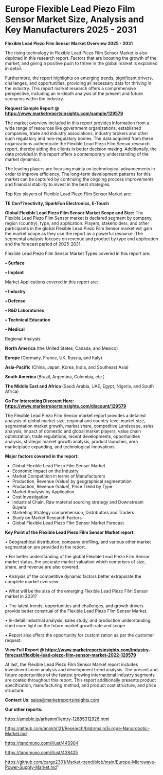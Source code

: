 # Europe Flexible Lead Piezo Film Sensor Market Size, Analysis and Key Manufacturers 2025 - 2031

<Strong> Flexible Lead Piezo Film Sensor Market Overview 2025 - 2031</strong>

The rising technology in Flexible Lead Piezo Film Sensor Market is also depicted in this research report. Factors that are boosting the growth of the market, and giving a positive push to thrive in the global market is explained in detail.

Furthermore, the report highlights on emerging trends, significant drivers, challenges, and opportunities, providing all necessary data for thriving in the industry. This report market research offers a comprehensive perspective, including an in-depth analysis of the present and future scenarios within the industry.

<strong>Request Sample Report @ <a href=https://www.marketreportsinsights.com/sample/129579>https://www.marketreportsinsights.com/sample/129579</a></strong>

The market overview included in this report provides information from a wide range of resources like government organizations, established companies, trade and industry associations, industry brokers and other such regulatory and non-regulatory bodies. The data acquired from these organizations authenticate the Flexible Lead Piezo Film Sensor research report, thereby aiding the clients in better decision making. Additionally, the data provided in this report offers a contemporary understanding of the market dynamics.

The leading players are focusing mainly on technological advancements in order to improve efficiency. The long-term development patterns for this market can be captured by continuing the ongoing process improvements and financial stability to invest in the best strategies.

Top Key players of Flexible Lead Piezo Film Sensor Market are:

<strong>TE Con??nectivity, SparkFun Electronics, E-Touch</strong>

<strong><b>Global Flexible Lead Piezo Film Sensor Market Scope and Size:</b></strong>
The Flexible Lead Piezo Film Sensor market is declared segment by company, region (country), type, and application. Players, stakeholders, and other participants in the global Flexible Lead Piezo Film Sensor market will gain the market scope as they use the report as a powerful resource. The segmental analysis focuses on revenue and product by type and application and the forecast period of 2025-2031.

Flexible Lead Piezo Film Sensor Market Types covered in this report are:

<strong>• Surface

• Implant</strong>

Market Applications covered in this report are:

<strong>• Industry

• Defense

• R&D Laboratories

• Technical Education

• Medical</strong> 

Regional Analysis

<strong>North America</strong> (the United States, Canada, and Mexico)

<strong>Europe</strong> (Germany, France, UK, Russia, and Italy)

<strong>Asia-Pacific</strong> (China, Japan, Korea, India, and Southeast Asia)

<strong>South America</strong> (Brazil, Argentina, Colombia, etc.)

<strong>The Middle East and Africa</strong> (Saudi Arabia, UAE, Egypt, Nigeria, and South Africa)

<strong>Go For Interesting Discount Here: <a href=https://www.marketreportsinsights.com/discount/129579>https://www.marketreportsinsights.com/discount/129579</a></strong>

The Flexible Lead Piezo Film Sensor market report provides a detailed analysis of global market size, regional and country-level market size, segmentation market growth, market share, competitive Landscape, sales analysis, impact of domestic and global market players, value chain optimization, trade regulations, recent developments, opportunities analysis, strategic market growth analysis, product launches, area marketplace expanding, and technological innovations.

<strong><b>Major factors covered in the report:</b></strong>
<ul>
  <li>Global Flexible Lead Piezo Film Sensor Market </li>
  <li>Economic Impact on the Industry</li>
  <li>Market Competition in terms of Manufacturers</li>
  <li>Production, Revenue (Value) by geographical segmentation</li>
  <li>Production, Revenue (Value), Price Trend by Type</li>
  <li>Market Analysis by Application</li>
  <li>Cost Investigation</li>
  <li>Industrial Chain, Raw material sourcing strategy and Downstream Buyers</li>
  <li>Marketing Strategy comprehension, Distributors and Traders</li>
  <li>Study on Market Research Factors</li>
  <li>Global Flexible Lead Piezo Film Sensor Market Forecast</li>
</ul>

<strong><b>Key Point of the Flexible Lead Piezo Film Sensor Market report:</b></strong>

• Geographical distribution, company profiling, and various other market segmentation are provided in the report.

• For better understanding of the global Flexible Lead Piezo Film Sensor market status, the accurate market valuation which comprises of size, share, and revenue are also covered.

• Analysis of the competitive dynamic factors better extrapolate the complete market overview

• What will be the size of the emerging Flexible Lead Piezo Film Sensor market in 2031?

• The latest trends, opportunities and challenges, and growth drivers provide better construal of the Flexible Lead Piezo Film Sensor Market.

• In-detail industrial analysis, sales study, and production understanding shed more light on the future market growth rate and scope.

• Report also offers the opportunity for customization as per the customer request.

<strong><b>View Full Report @ <a href=https://www.marketreportsinsights.com/industry-forecast/flexible-lead-piezo-film-sensor-market-2022-129579>https://www.marketreportsinsights.com/industry-forecast/flexible-lead-piezo-film-sensor-market-2022-129579</a></b></strong>


At last, the Flexible Lead Piezo Film Sensor Market report includes investment come analysis and development trend analysis. The present and future opportunities of the fastest growing international industry segments are coated throughout this report. This report additionally presents product specification, manufacturing method, and product cost structure, and price structure.

<strong>Contact Us:</strong>
sales@marketreportsinsights.com

<strong>Our other reports:</strong>

<a href=https://ameblo.jp/arhamm1/entry-12885312926.html>https://ameblo.jp/arhamm1/entry-12885312926.html</a>

<a href=https://github.com/anokhi121/Research/blob/main/Europe-Nanorobotic-Market.md>https://github.com/anokhi121/Research/blob/main/Europe-Nanorobotic-Market.md</a>

<a href=https://tanomuno.com/illust/440904>https://tanomuno.com/illust/440904</a>

<a href=https://tanomuno.com/illust/438425>https://tanomuno.com/illust/438425</a>

<a href=https://github.com/cargo2301/Market-trend/blob/main/Europe-Microwave-Power-Supply-Market.md>https://github.com/cargo2301/Market-trend/blob/main/Europe-Microwave-Power-Supply-Market.md</a>"
